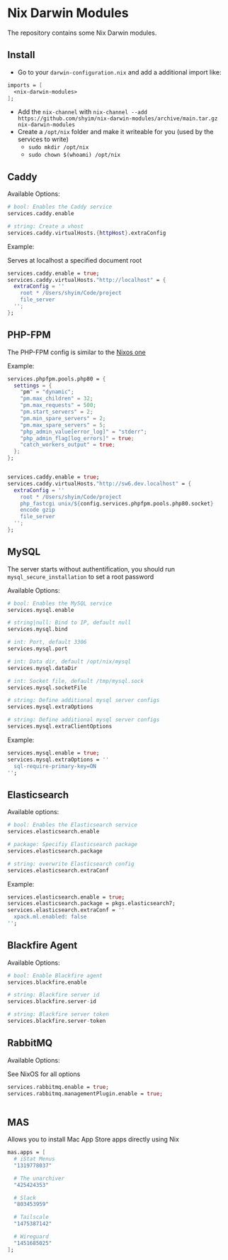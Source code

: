 # Nix Darwin Modules

The repository contains some Nix Darwin modules.

## Install

- Go to your `darwin-configuration.nix` and add a additional import like:

```nix
imports = [
  <nix-darwin-modules>
];
```

- Add the `nix-channel` with `nix-channel --add https://github.com/shyim/nix-darwin-modules/archive/main.tar.gz nix-darwin-modules`
- Create a `/opt/nix` folder and make it writeable for you (used by the services to write)
  - `sudo mkdir /opt/nix`
  - `sudo chown $(whoami) /opt/nix`


## Caddy

Available Options:

```nix
# bool: Enables the Caddy service
services.caddy.enable

# string: Create a vhost 
services.caddy.virtualHosts.{httpHost}.extraConfig
```

Example:

Serves at localhost a specified document root

```nix
services.caddy.enable = true;
services.caddy.virtualHosts."http://localhost" = {
  extraConfig = ''
    root * /Users/shyim/Code/project
    file_server
  '';
};
```

## PHP-FPM

The PHP-FPM config is similar to the [Nixos one](https://nixos.wiki/wiki/PHP)

Example:


```nix
services.phpfpm.pools.php80 = {
  settings = {
    "pm" = "dynamic";
    "pm.max_children" = 32;
    "pm.max_requests" = 500;
    "pm.start_servers" = 2;
    "pm.min_spare_servers" = 2;
    "pm.max_spare_servers" = 5;
    "php_admin_value[error_log]" = "stderr";
    "php_admin_flag[log_errors]" = true;
    "catch_workers_output" = true;
  };
};


services.caddy.enable = true;
services.caddy.virtualHosts."http://sw6.dev.localhost" = {
  extraConfig = ''
    root * /Users/shyim/Code/project
    php_fastcgi unix/${config.services.phpfpm.pools.php80.socket}
    encode gzip
    file_server
  '';
};
```

## MySQL

The server starts without authentification, you should run `mysql_secure_installation` to set a root password

Available Options:

```nix
# bool: Enables the MySQL service
services.mysql.enable

# string|null: Bind to IP, default null
services.mysql.bind

# int: Port, default 3306
services.mysql.port

# int: Data dir, default /opt/nix/mysql
services.mysql.dataDir

# int: Socket file, default /tmp/mysql.sock
services.mysql.socketFile

# string: Define additional mysql server configs
services.mysql.extraOptions

# string: Define additional mysql server configs
services.mysql.extraClientOptions
```

Example:

```nix
services.mysql.enable = true;
services.mysql.extraOptions = ''
  sql-require-primary-key=ON
'';
```

## Elasticsearch

Available options:

```nix
# bool: Enables the Elasticsearch service
services.elasticsearch.enable

# package: Specifiy Elasticsearch package
services.elasticsearch.package

# string: overwrite Elasticsearch config
services.elasticsearch.extraConf
```

Example:

```nix
services.elasticsearch.enable = true;
services.elasticsearch.package = pkgs.elasticsearch7;
services.elasticsearch.extraConf = ''
  xpack.ml.enabled: false
'';
```

## Blackfire Agent

Available Options:

```nix
# bool: Enable Blackfire agent
services.blackfire.enable

# string: Blackfire server id
services.blackfire.server-id

# string: Blackfire server token
services.blackfire.server-token
```

## RabbitMQ

Available Options:

See NixOS for all options

```nix
services.rabbitmq.enable = true;
services.rabbitmq.managementPlugin.enable = true;
  
```


## MAS

Allows you to install Mac App Store apps directly using Nix

```nix
mas.apps = [
  # iStat Menus
  "1319778037"

  # The unarchiver
  "425424353"

  # Slack
  "803453959"

  # Tailscale
  "1475387142"

  # Wireguard
  "1451685025"
];
```